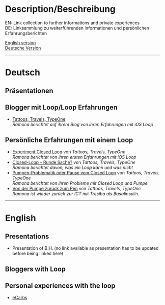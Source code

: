 # Description/Beschreibung
EN: Link collection to further informations and private experiences  
DE: Linksammlung zu weiterführenden Informationen und persönlichen Erfahrungsberichten

[English version](#deutsch)  
[Deutsche Version](#english)

----

# Deutsch
## Präsentationen

## Blogger mit Loop/Loop Erfahrungen
- [Tattoos, Travels, TypeOne](http://www.tattoostravelstypeone.de)  
_Ramona berichtet auf ihrem Blog von ihren Erfahrungen mit iOS Loop_

## Persönliche Erfahrungen mit einem Loop
- [Experiment Closed Loop](http://www.tattoostravelstypeone.de/closed-loop/) von _Tattoos, Travels, TypeOne_  
_Ramona berichtet von ihren ersten Erfahrungen mit iOS Loop_
- [Closed-Loop - Runde Sache?](http://www.tattoostravelstypeone.de/diy-closed-loop-runde-sache/) von _Tattoos, Travels, TypeOne_  
_Ramona berichtet davon, was ein Loop kann und was nicht_
- [Pumpen-Problematik oder Pause vom Closed Loop](http://www.tattoostravelstypeone.de/pause-vom-closed-loop/) von _Tattoos, Travels, TypeOne_  
_Ramona berichtet von ihren Probleme mit Closed Loop und Pumpe_
- [Von der Pumpe zurück zum Pen](http://www.tattoostravelstypeone.de/pumpe-zu-pen/) von _Tattoos, Travels, TypeOne_  
_Ramona ist wieder zurück zur ICT mit Tresiba als Basalinsulin._

----

# English
## Presentations
- Presentation of B.H. (no link available as presentation has to be updated before being linked here)

## Bloggers with Loop

## Personal experiences with the loop
- [eCarbs](https://adriansloop.blogspot.co.at/2018/04/page-margin-0.html)
